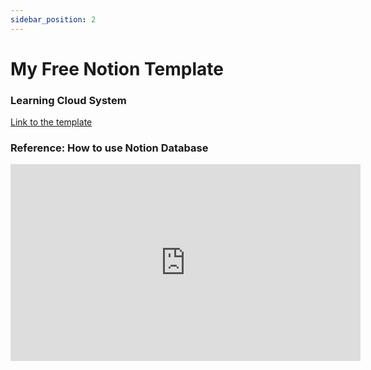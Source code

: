 ```yaml
---
sidebar_position: 2
---
```


# My Free Notion Template
### Learning Cloud System
[Link to the template](https://marknext.notion.site/Learning-Cloud-2022A-Template-ba08fb3c87ef44cc8255da4804ec504b)
### Reference: How to use Notion Database
<iframe width="560" height="315" src="https://www.youtube.com/embed/Jiq0hNtjBxM" title="YouTube video player" frameborder="0" allow="accelerometer; autoplay; clipboard-write; encrypted-media; gyroscope; picture-in-picture" allowfullscreen></iframe>